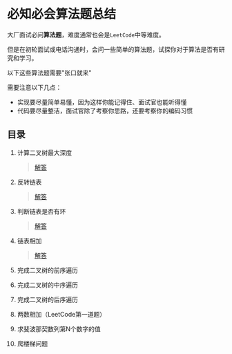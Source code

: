 # 必知必会算法题总结

大厂面试必问**算法题**，难度通常也会是`LeetCode`中等难度。

但是在初轮面试或电话沟通时，会问一些简单的算法题，试探你对于算法是否有研究和学习。

以下这些算法题需要"张口就来"

需要注意以下几点：

 * 实现要尽量简单易懂，因为这样你能记得住、面试官也能听得懂
 * 代码要尽量整洁，面试官除了考察你思路，还要考察你的编码习惯

## 目录

 1. 计算二叉树最大深度
 
    > [解答](001.二叉树最大深度.md)

 2. 反转链表

    > [解答](002.反转链表.md) 

 3. 判断链表是否有环

    > [解答](003.判断链表是否有环.md)

 4. 链表相加
 
    > [解答](004.链表相加.md)
 
 5. 完成二叉树的前序遍历
 
 6. 完成二叉树的中序遍历
 
 7. 完成二叉树的后序遍历
 
 8. 两数相加（LeetCode第一道题）
 
 9. 求斐波那契数列第N个数字的值
 
 10. 爬楼梯问题
